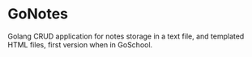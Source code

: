 # GoNotes
Golang CRUD application for notes storage in a text file, and templated HTML files, first version when in GoSchool.

